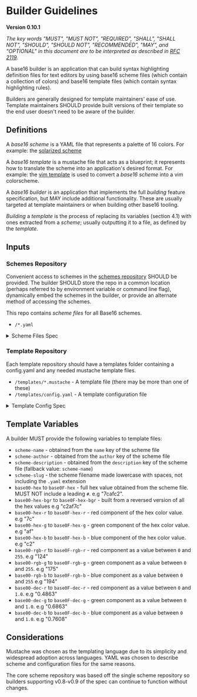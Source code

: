 # Builder Guidelines
**Version 0.10.1**

*The key words "MUST", "MUST NOT", "REQUIRED", "SHALL", "SHALL NOT", "SHOULD",
"SHOULD NOT", "RECOMMENDED",  "MAY", and "OPTIONAL" in this document are to be
interpreted as described in [RFC 2119](https://datatracker.ietf.org/doc/html/rfc2119).*

A base16 builder is an application that can build syntax highlighting definition files for text editors by using base16 scheme files (which contain a collection of colors) and base16 template files (which contain syntax highlighting rules).

Builders are generally designed for template maintainers' ease of use. Template maintainers SHOULD provide built versions of their template so the end user doesn't need to be aware of the builder.

## Definitions

A _base16 scheme_ is a YAML file that represents a palette of 16 colors. For
example: the [solarized
scheme](https://github.com/base16-project/base16-schemes/blob/main/solarized-dark.yaml)

A _base16 template_ is a mustache file that acts as a blueprint; it represents
how to translate the scheme into an application's desired format. For example: the [vim
template](https://github.com/base16-project/base16-vim/blob/main/templates/default.mustache)
is used to convert a _base16 scheme_ into a vim colorscheme.

A _base16 builder_ is an application that implements the full _building_
feature specification, but MAY include additional functionality. These are
usually targeted at template maintainers or when building other base16 tooling.

_Building_ a _template_ is the process of replacing its variables (section 4.1)
with ones extracted from a _scheme_; usually outputting it to a file, as
defined by the _template_.

## Inputs

### Schemes Repository

Convenient access to schemes in the [schemes repository](https://github.com/base16-project/base16-schemes) SHOULD be provided. The builder SHOULD store the repo in a common location (perhaps referred to by environment variable or command line flag), dynamically embed the schemes in the builder, or provide an alternate method of accessing the schemes.

This repo contains _scheme files_ for all Base16 schemes.

- `/*.yaml`

<details>
  <summary>Scheme Files Spec</summary>

Scheme files have the following structure:

    scheme: "Scheme Name"
    author: "Scheme Author"
    description: "a short description of the scheme"
    base00: "000000"
    base01: "111111"
    base02: "222222"
    base03: "333333"
    base04: "444444"
    base05: "555555"
    base06: "666666"
    base07: "777777"
    base08: "888888"
    base09: "999999"
    base0A: "aaaaaa"
    base0B: "bbbbbb"
    base0C: "cccccc"
    base0D: "dddddd"
    base0E: "eeeeee"
    base0F: "ffffff"

- Hexadecimal color values may optionally be preceded by a "#".
- Hexadecimal color values are case insensitive.

</details>

### Template Repository

Each template repository should have a templates folder containing a config.yaml and any needed mustache template files.

- `/templates/*.mustache` - A template file (there may be more than one of these)
- `/templates/config.yaml` - A template configuration file

<details>
  <summary>Template Config Spec</summary>

These files have the following structure:

    default:
        extension: .file-extension
        output: output-directory-name

    additional:
        extension: .file-extension
        output: output-directory-name

This example specifies that a Builder is to parse two template files: `templates/default.mustache` and `templates/additional.mustache`. `extension` defines the extension of the file that will be produced by a Builder, e.g. `base16-default-dark.file-extension`, and `output` defines the output directory that will be created within the template repository's root directory where the processed templates will be created, e.g. `output-directory-name/base16-default-dark.file-extension`.

</details>

## Template Variables

A builder MUST provide the following variables to template files:

- `scheme-name` - obtained from the `name` key of the scheme file
- `scheme-author` - obtained from the `author` key of the scheme file
- `scheme-description` - obtained from the `description` key of the scheme file (fallback value: `scheme-name`)
- `scheme-slug` - the scheme filename made lowercase with spaces, not including the `.yaml` extension
- `base00-hex` to `base0F-hex` - full hex value obtained from the scheme file. MUST NOT include a leading `#`. e.g "7cafc2".
- `base00-hex-bgr` to `base0F-hex-bgr` - built from a reversed version of all the hex values e.g "c2af7c"
- `base00-hex-r` to `base0F-hex-r` - red component of the hex color value. e.g "7c"
- `base00-hex-g` to `base0F-hex-g` - green component of the hex color value. e.g "af"
- `base00-hex-b` to `base0F-hex-b` - blue component of the hex color value. e.g "c2"
- `base00-rgb-r` to `base0F-rgb-r` - red component as a value between `0` and `255`. e.g "124"
- `base00-rgb-g` to `base0F-rgb-g` - green component as a value between `0` and `255`. e.g "175"
- `base00-rgb-b` to `base0F-rgb-b` - blue component as a value between `0` and `255` e.g "194"
- `base00-dec-r` to `base0F-dec-r` - red component as a value between `0` and `1.0`. e.g "0.4863"
- `base00-dec-g` to `base0F-dec-g` - green component as a value between `0` and `1.0`. e.g "0.6863"
- `base00-dec-b` to `base0F-dec-b` - blue component as a value between `0` and `1.0`. e.g "0.7608"

## Considerations

Mustache was chosen as the templating language due to its simplicity and widespread adoption across languages. YAML was chosen to describe scheme and configuration files for the same reasons.

The core scheme repository was based off the single scheme repository so builders supporting v0.8-v0.9 of the spec can continue to function without changes.
